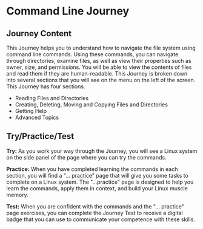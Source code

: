 # Command Line Journey

## Journey Content

This Journey helps you to understand how to navigate the file system using command line commands. Using these commands, you can navigate through directories, examine files, as well as view their properties such as owner, size, and permissions.  You will be able to view the contents of files and read them if they are human-readable.  This Journey is broken down into several sections that you will see on the menu on the left of the screen. This Journey has four sections.

* Reading Files and Directories
* Creating, Deleting, Moving and Copying Files and Directories
* Getting Help
* Advanced Topics

## Try/Practice/Test

**Try:** As you work your way through the Journey, you will see a Linux system on the side panel of the page where you can try the commands.

**Practice:** When you have completed learning the commands in each section, you will find a "... practice" page that will give you some tasks to complete on a Linux system. The "...practice" page is designed to help you learn the commands, apply them in context, and build your Linux muscle memory. 

**Test:** When you are confident with the commands and the "... practice" page exercises, you can complete the Journey Test to receive a digital badge that you can use to communicate your competence with these skills.
